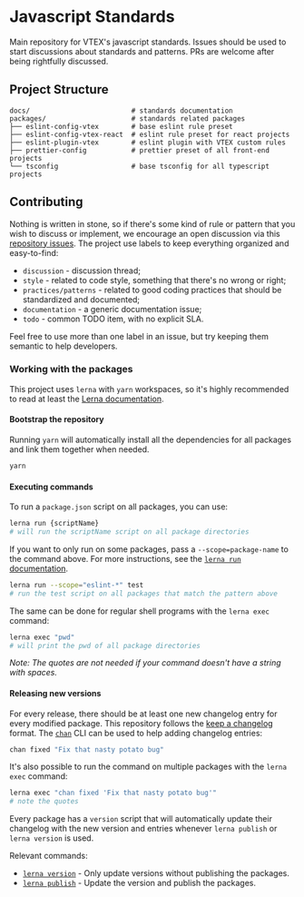 # Javascript Standards

Main repository for VTEX's javascript standards. Issues should be used to start discussions about standards and patterns. PRs are welcome after being rightfully discussed.

## Project Structure

```tree
docs/                         # standards documentation
packages/                     # standards related packages
├── eslint-config-vtex        # base eslint rule preset
├── eslint-config-vtex-react  # eslint rule preset for react projects
├── eslint-plugin-vtex        # eslint plugin with VTEX custom rules
├── prettier-config           # prettier preset of all front-end projects
└── tsconfig                  # base tsconfig for all typescript projects
```

## Contributing

Nothing is written in stone, so if there's some kind of rule or pattern that you wish to discuss or implement, we encourage an open discussion via this [repository issues](/issues). The project use labels to keep everything organized and easy-to-find:

- `discussion` - discussion thread;
- `style` - related to code style, something that there's no wrong or right;
- `practices/patterns` - related to good coding practices that should be standardized and documented;
- `documentation` - a generic documentation issue;
- `todo` - common TODO item, with no explicit SLA.

Feel free to use more than one label in an issue, but try keeping them semantic to help developers.

### Working with the packages

This project uses `lerna` with `yarn` workspaces, so it's highly recommended to read at least the [Lerna documentation](https://github.com/lerna/lerna).

#### Bootstrap the repository

Running `yarn` will automatically install all the dependencies for all packages and link them together when needed.

```bash
yarn
```

#### Executing commands

To run a `package.json` script on all packages, you can use:

```bash
lerna run {scriptName}
# will run the scriptName script on all package directories
```

If you want to only run on some packages, pass a `--scope=package-name` to the command above. For more instructions, see the [`lerna run` documentation](https://github.com/lerna/lerna/tree/master/commands/run#readme).

```bash
lerna run --scope="eslint-*" test
# run the test script on all packages that match the pattern above
```

The same can be done for regular shell programs with the `lerna exec` command:

```bash
lerna exec "pwd"
# will print the pwd of all package directories
```

_Note: The quotes are not needed if your command doesn't have a string with spaces._

#### Releasing new versions

For every release, there should be at least one new changelog entry for every modified package. This repository follows the [keep a changelog](https://keepachangelog.com/en/1.0.0/) format. The [`chan`](https://github.com/geut/chan) CLI can be used to help adding changelog entries:

```bash
chan fixed "Fix that nasty potato bug"
```

It's also possible to run the command on multiple packages with the `lerna exec` command:

```bash
lerna exec "chan fixed 'Fix that nasty potato bug'"
# note the quotes
```

Every package has a `version` script that will automatically update their changelog with the new version and entries whenever `lerna publish` or `lerna version` is used.

Relevant commands:

- [`lerna version`](https://github.com/lerna/lerna/blob/master/commands/version/README.md) - Only update versions without publishing the packages.
- [`lerna publish`](https://github.com/lerna/lerna/blob/master/commands/publish/README.md) - Update the version and publish the packages.
